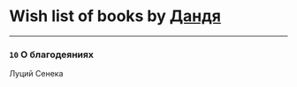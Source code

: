 # Wish list of books by [Дандя](http://vk.com/id185675202)
---

### `10` О благодеяниях
Луций Сенека

